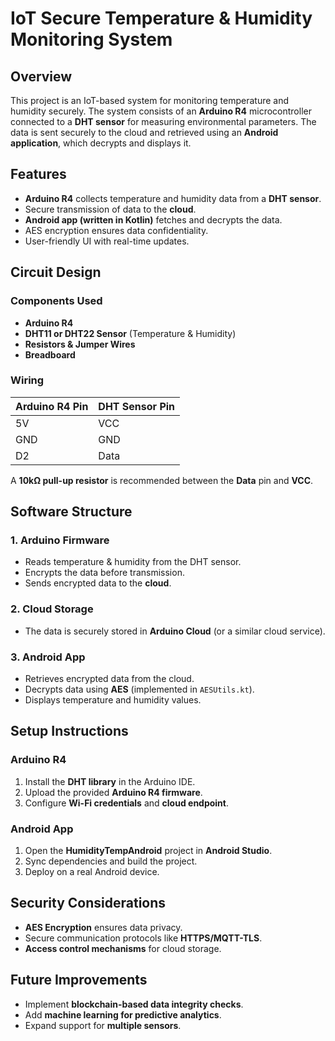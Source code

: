# IoT Secure Temperature & Humidity Monitoring System

## Overview
This project is an IoT-based system for monitoring temperature and humidity securely. The system consists of an **Arduino R4** microcontroller connected to a **DHT sensor** for measuring environmental parameters. The data is sent securely to the cloud and retrieved using an **Android application**, which decrypts and displays it.

## Features
- **Arduino R4** collects temperature and humidity data from a **DHT sensor**.
- Secure transmission of data to the **cloud**.
- **Android app (written in Kotlin)** fetches and decrypts the data.
- AES encryption ensures data confidentiality.
- User-friendly UI with real-time updates.

## Circuit Design
### Components Used
- **Arduino R4**
- **DHT11 or DHT22 Sensor** (Temperature & Humidity)
- **Resistors & Jumper Wires**
- **Breadboard**

### Wiring
| Arduino R4 Pin | DHT Sensor Pin |
|--------------|---------------|
| 5V          | VCC           |
| GND         | GND           |
| D2          | Data          |

A **10kΩ pull-up resistor** is recommended between the **Data** pin and **VCC**.

## Software Structure
### 1. Arduino Firmware
- Reads temperature & humidity from the DHT sensor.
- Encrypts the data before transmission.
- Sends encrypted data to the **cloud**.

### 2. Cloud Storage
- The data is securely stored in **Arduino Cloud** (or a similar cloud service).

### 3. Android App
- Retrieves encrypted data from the cloud.
- Decrypts data using **AES** (implemented in `AESUtils.kt`).
- Displays temperature and humidity values.

## Setup Instructions
### Arduino R4
1. Install the **DHT library** in the Arduino IDE.
2. Upload the provided **Arduino R4 firmware**.
3. Configure **Wi-Fi credentials** and **cloud endpoint**.

### Android App
1. Open the **HumidityTempAndroid** project in **Android Studio**.
2. Sync dependencies and build the project.
3. Deploy on a real Android device.

## Security Considerations
- **AES Encryption** ensures data privacy.
- Secure communication protocols like **HTTPS/MQTT-TLS**.
- **Access control mechanisms** for cloud storage.

## Future Improvements
- Implement **blockchain-based data integrity checks**.
- Add **machine learning for predictive analytics**.
- Expand support for **multiple sensors**.

